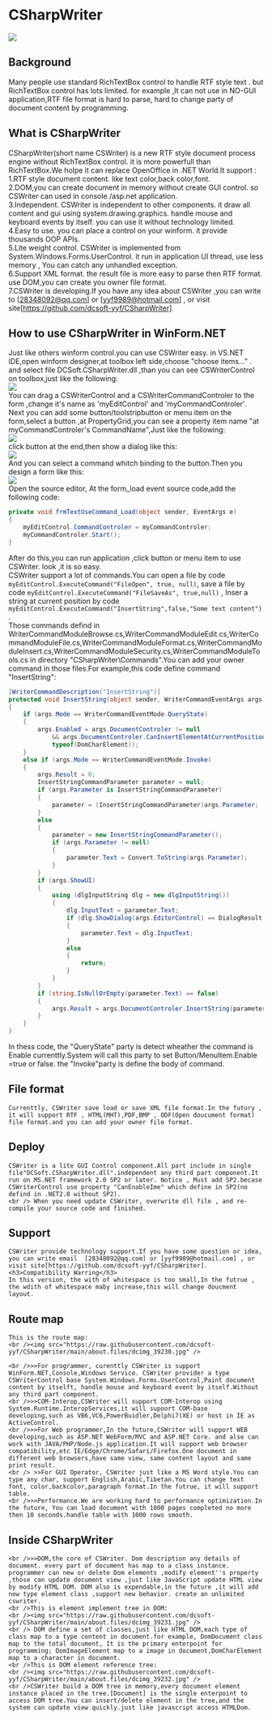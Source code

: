 # CSharpWriter
<img src="https://raw.githubusercontent.com/dcsoft-yyf/CSharpWriter/main/snapshort.png"/>

## Background
 Many people use standard RichTextBox control to handle RTF style text . but RichTextBox control has lots limited. for example ,It can not use in NO-GUI application,RTF file format is hard to parse, hard to change party of document content by programming.
 
## What is CSharpWriter
 CSharpWriter(short name CSWriter) is a new RTF style document process engine without RichTextBox control. it is more powerfull than RichTextBox.We holpe it can replace OpenOffice in .NET World.It support :
    <br />1.RTF style document content. like text color,back color,font.
    <br />2.DOM,you can create document in memory without create GUI control. so CSWriter can used in console /asp.net application.
    <br />3.Independent. CSWriter is independent to other components. it draw all content and gui using system.drawing.graphics. handle mouse and keyboard events by itself. you can use it without technology limited.
    <br />4.Easy to use. you can place a control on your winform. it provide thousands OOP APIs.
    <br />5.Lite weight control. CSWriter is implemented from System.Windows.Forms.UserControl. it run in application UI thread, use less memory , You can catch any unhandled exception.
    <br />6.Support XML format. the result file is more easy to parse then RTF format. use DOM,you can create you owner file format.
    <br />7.CSWriter is developing.If you have any idea about CSWriter ,you can write to [28348092@qq.com] or [yyf9989@hotmail.com] , or visit site[https://github.com/dcsoft-yyf/CSharpWriter].

## How to use CSharpWriter in WinForm.NET
 Just like others winform control.you can use CSWriter easy. in VS.NET IDE,open winform designer,at toolbox left side,choose "choose items..." . and select file DCSoft.CSharpWriter.dll ,than you can see CSWriterControl on toolbox,just like the following:
    <br /><img src="https://raw.githubusercontent.com/dcsoft-yyf/CSharpWriter/main/about.files/dcimg_39226.jpg" />
    <br />   You can drag a CSWriterControl and a CSWriterCommandControler to the form ,change it's name as 'myEditControl' and 'myCommandControler'.
    Next you can add some button/toolstripbutton or menu item on the form,select a button ,at PropertyGrid,you can see a property item name "at myCommandControler's CommandName",Just like the following:
    <br /><img src="https://raw.githubusercontent.com/dcsoft-yyf/CSharpWriter/main/about.files/dcimg_39227.jpg" />
    <br />click button at the end,then show a dialog like this:
    <br /><img src="https://raw.githubusercontent.com/dcsoft-yyf/CSharpWriter/main/about.files/dcimg_39228.jpg" />
    <br />  And you can select a command whitch binding to the button.Then you design a form like this:
    <br /><img src="https://raw.githubusercontent.com/dcsoft-yyf/CSharpWriter/main/about.files/dcimg_39229.jpg" />
    <br /> Open the source editor, At the form_load event source code,add the following code:
    
```C#
private void frmTextUseCommand_Load(object sender, EventArgs e)
{
    myEditControl.CommandControler = myCommandControler;
    myCommandControler.Start();
}
```
 After do this,you can run application ,click button or menu item to use CSWriter. look ,it is so easy.
        <br /> CSWriter support a lot of commands.You can open a file by code `myEditControl.ExecuteCommand("FileOpen", true, null)`, save a file by code `myEditControl.ExecuteCommand("FileSaveAs", true,null)` , Inser a string at current position by code `myEditControl.ExecuteCommand("InsertString",false,"Some text content")` .
        <br /> Those commands defind in WriterCommandModuleBrowse.cs,WriterCommandModuleEdit.cs,WriterCommandModuleFile.cs,WriterCommandModuleFormat.cs,WriterCommandModuleInsert.cs,WriterCommandModuleSecurity.cs,WriterCommandModuleTools.cs in directory "CSharpWriter\Commands".You can add your owner command in those files.For example,this code define command "InsertString":
     
```C#
[WriterCommandDescription("InsertString")]
protected void InsertString(object sender, WriterCommandEventArgs args)
{
    if (args.Mode == WriterCommandEventMode.QueryState)
    {
        args.Enabled = args.DocumentControler != null
            && args.DocumentControler.CanInsertElementAtCurrentPosition(
            typeof(DomCharElement));
    }
    else if (args.Mode == WriterCommandEventMode.Invoke)
    {
        args.Result = 0;
        InsertStringCommandParameter parameter = null;
        if (args.Parameter is InsertStringCommandParameter)
        {
            parameter = (InsertStringCommandParameter)args.Parameter;
        }
        else
        {
            parameter = new InsertStringCommandParameter();
            if (args.Parameter != null)
            {
                parameter.Text = Convert.ToString(args.Parameter);
            }
        }
        if (args.ShowUI)
        {
            using (dlgInputString dlg = new dlgInputString())
            {
                dlg.InputText = parameter.Text;
                if (dlg.ShowDialog(args.EditorControl) == DialogResult.OK)
                {
                    parameter.Text = dlg.InputText;
                }
                else
                {
                    return;
                }
            }
        }
        if (string.IsNullOrEmpty(parameter.Text) == false)
        {
            args.Result = args.DocumentControler.InsertString(parameter.Text);
        }
    }
}
```
 In thess code, the "QueryState" party is detect wheather the command is Enable currenttly.System will call this party to set Button/MenuItem.Enable =true or false. the "Invoke"party is define the body of command.
    
## File format

    Currenttly, CSWriter save load or save XML file format.In the futury , it will support RTF , HTML(MHT),PDF,BMP , ODF(Open doucument format) file format.and you can add your owner file format.

## Deploy

    CSWriter is a lite GUI Control component.All part include in single file"DCSoft.CSharpWriter.dll".independent any third part component.It run on MS.NET framework 2.0 SP2 or later. Notice , Must add SP2.becase CSWriterControl use property "CanEnableIme" which define in SP2(no defind in .NET2.0 without SP2).
    <br /> When you need update CSWriter, overwrite dll file , and re-compile your source code and finished.
## Support
    CSWriter provide technology support.If you have some question or idea, you can write email  [28348092@qq.com] or [yyf9989@hotmail.com] , or visit site[https://github.com/dcsoft-yyf/CSharpWriter].
    <h3>Compatibility Warring</h3>
    In this version, the with of whitespace is too small,In the futrue , the wdith of whitespace maby increase,this will change doucment layout.
## Route map
    This is the route map:
    <br /><img src="https://raw.githubusercontent.com/dcsoft-yyf/CSharpWriter/main/about.files/dcimg_39230.jpg" />

    <br />>>For programmer, curenttly CSWriter is support WinForm.NET,Console,Windows Service. CSWriter provider a type CSWriterControl base System.Windows.Forms.UserControl,Paint document content by itselft, handle mouse and keyboard event by itself.Without any third part component.
    <br />>>COM-Interop,CSWriter will support COM-Interop using System.Runtime.InteropServices,it will supoort COM-base developing,such as VB6,VC6,PowerBuidler,Delphi7(XE) or host in IE as ActiveControl.
    <br />>>For Web programmer,In the future,CSWriter will support WEB developing,such as ASP.NET WebForm/MVC and ASP.NET Core. and alse can work with JAVA/PHP/Node.js application.It will support web browser compatibility,etc IE/Edge/Chrome/Safari/Firefox.One document in different web browsers,have same view, same content layout and same print result.
    <br /> >>For GUI Operator, CSWriter just like a MS Word style.You can type any char, support English,Arabic,Tibetan.You can change text font, color,backcolor,paragraph format.In the futrue, it will support table.
    <br />>>Performance.We are working hard to performance optimization.In the future, You can load document with 1000 pages completed no more then 10 seconds.handle table with 1000 rows smooth.
## Inside CSharpWriter
    <br />>>DOM,the core of CSWriter. Dom description any details of document. every part of document has map to a class instance. programmer can new or delete Dom elements ,modify element''s property ,those can update document view ,just like JavaScript update HTML view by modify HTML DOM. DOM also is expendable,in the future ,it will add new type element class ,support new behavior. create an unlimited cswriter.
    <br />This is element implement tree in DOM:
    <br /><img src="https://raw.githubusercontent.com/dcsoft-yyf/CSharpWriter/main/about.files/dcimg_39231.jpg" />
    <br /> DOM define a set of classes,just like HTML DOM,each type of class map to a type content in document.for example, DomDocument class map to the total document, It is the primary enterpoint for programming; DomImageElement map to a image in document,DomCharElement map to a character in document.
    <br />This is DOM element reference tree:
    <br /><img src="https://raw.githubusercontent.com/dcsoft-yyf/CSharpWriter/main/about.files/dcimg_39232.jpg" />
    <br />CSWriter build a DOM tree in memory,every document element instance placed in the tree.[Document] is the single enterpoint to access DOM tree.You can insert/delete element in the tree,and the system can update view quickly.just like javascript access HTMLDom.
